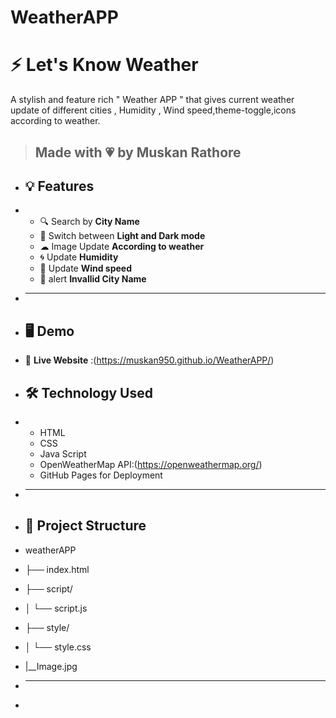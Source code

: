 # WeatherAPP
# ⚡ Let's Know Weather
A stylish and feature rich " Weather APP " that gives current weather update of different cities , Humidity , Wind speed,theme-toggle,icons according to weather.
>  Made with 💗 by Muskan Rathore
> ---
+ ## 💡 Features
+ - 🔍 Search by **City Name**
  - 🌙 Switch between **Light and  Dark mode**
  - ☁  Image Update **According to weather**
  -  🌀 Update **Humidity**
  -  🍃 Update **Wind speed**
  -  🚨 alert **Invallid City Name**
+  ---
+  ## 🖥️ Demo  
+ 🧷  **Live Website** :(https://muskan950.github.io/WeatherAPP/)


+ ## 🛠️ Technology Used
+ - HTML
  - CSS
  - Java Script
  - OpenWeatherMap API:(https://openweathermap.org/)
  - GitHub Pages for Deployment

+ ---
+ ## 📁 Project Structure
+ weatherAPP
+ ├── index.html
+  ├── script/
+  │   └── script.js
+  ├── style/
+  │   └── style.css
+  |__Image.jpg
+ ---
+ 

